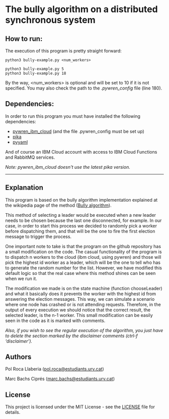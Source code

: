 # The bully algorithm on a distributed synchronous system

## How to run:
The execution of this program is pretty straight forward:

```
python3 bully-example.py <num_workers>
```
```
python3 bully-example.py 5
python3 bully-example.py 18
```
By the way, <num_workers> is optional and will be set to 10 if it is not specified.
You may also check the path to the *.pywren_config* file (line 180).
## Dependencies:
In order to run this program you must have installed the following dependencies:

- [pywren_ibm_cloud](https://github.com/pywren/pywren-ibm-cloud) (and the file .pywren_config must be set up)
- [pika](https://github.com/pika/pika)
- [pyyaml](https://pyyaml.org/wiki/PyYAMLDocumentation)

And of course an IBM Cloud account with access to IBM Cloud Functions and RabbitMQ services.

*Note: pywren_ibm_cloud doesn't use the latest pika version.*

---
## Explanation
This program is based on the bully algorithm implementation explained at the wikipedia page of the method 
([Bully algorithm](https://en.wikipedia.org/wiki/Bully_algorithm/)).

This method of selecting a leader would be executed when a new leader needs to be chosen because
the last one disconnected, for example. In our case, in order to start this process we decided to 
randomly pick a worker before dispatching them, and that will be the one to fire the first election
message to trigger the process.

One important note to take is that the program on the github repository has a small modification on the code.
The casual functionality of the program is to dispatch n workers to the cloud (ibm cloud, using pywren) and those
will pick the highest id worker as a leader, which will be the one to tell who has to generate the random number
for the list. However, we have modified this default logic so that the real case where this method shines can be
seen when we run it. 

The modification we made is on the state machine (function chooseLeader) and what it basically does it prevents 
the worker with the highest id from answering the election messages. This way, we can simulate a scenario where 
one node has crashed or is not attending requests. Therefore, in the output of every execution we should notice
that the correct result, the selected leader, is the n-1 worker.
This small modification can be easily seen in the code as it is marked with comments. 

*Also, if you wish to see the regular execution of the algorithm, you just have to delete 
the section marked by the disclaimer comments (ctrl-f ‘disclaimer’).*


## Authors
Pol Roca Llaberia (<pol.roca@estudiants.urv.cat>)

Marc Bachs Ciprés (<marc.bachs@estudiants.urv.cat>)

## License
This project is licensed under the MIT License - see the [LICENSE](/LICENSE) file for details.
